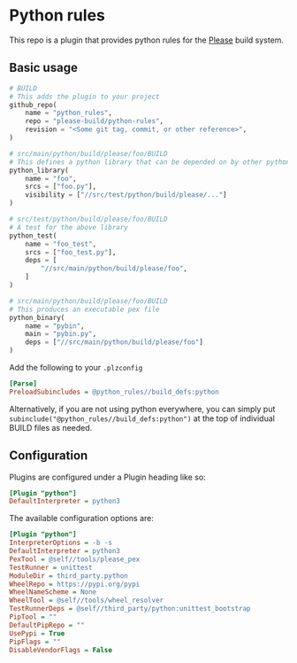# Python rules

This repo is a plugin that provides python rules for the [Please](https://please.build) build system.

## Basic usage

```python
# BUILD
# This adds the plugin to your project
github_repo(
    name = "python_rules",
    repo = "please-build/python-rules",
    revision = "<Some git tag, commit, or other reference>",
)

# src/main/python/build/please/foo/BUILD
# This defines a python library that can be depended on by other python rules
python_library(
    name = "foo",
    srcs = ["foo.py"],
    visibility = ["//src/test/python/build/please/..."]
)

# src/test/python/build/please/foo/BUILD
# A test for the above library
python_test(
    name = "foo_test",
    srcs = ["foo_test.py"],
    deps = [
        "//src/main/python/build/please/foo",
    ]
)

# src/main/python/build/please/foo/BUILD
# This produces an executable pex file
python_binary(
    name = "pybin",
    main = "pybin.py",
    deps = ["//src/main/python/build/please/foo"]
)
```

Add the following to your `.plzconfig`

```ini
[Parse]
PreloadSubincludes = @python_rules//build_defs:python
```

Alternatively, if you are not using python everywhere, you can simply put `subinclude("@python_rules//build_defs:python")` at the top of individual BUILD files as needed.

## Configuration

Plugins are configured under a Plugin heading like so:

```ini
[Plugin "python"]
DefaultInterpreter = python3
```

The available configuration options are:

```ini
[Plugin "python"]
InterpreterOptions = -b -s
DefaultInterpreter = python3
PexTool = @self//tools/please_pex
TestRunner = unittest
ModuleDir = third_party.python
WheelRepo = https://pypi.org/pypi
WheelNameScheme = None
WheelTool = @self//tools/wheel_resolver
TestRunnerDeps = @self//third_party/python:unittest_bootstrap
PipTool = ""
DefaultPipRepo = ""
UsePypi = True
PipFlags = ""
DisableVendorFlags = False
```
